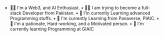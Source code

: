 - 💪🏻 I'm a Web3, and AI Enthusiast.
• 👨‍💻 I am trying to become a full-stack Developer from Pakistan.
• 🌱 I’m currently Learning advanced Programming stuffs.
• 📗 I'm currently Learning from Panaverse, PIAIC.
• 🚀 I'm a pationate, Hard-working, and a Motivated person.
• 📗 I'm currently learning Programming at GIAIC
